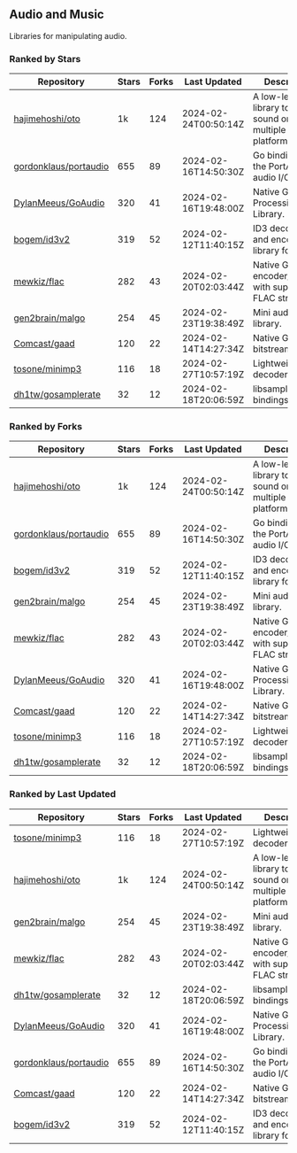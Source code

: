 ## Audio and Music

Libraries for manipulating audio.

### Ranked by Stars

| Repository | Stars | Forks | Last Updated | Description | 
|------------|-------|-------|--------------|-------------|
| [hajimehoshi/oto](https://github.com/hajimehoshi/oto) | 1k | 124 | 2024-02-24T00:50:14Z |  A low-level library to play sound on multiple platforms. |
| [gordonklaus/portaudio](https://github.com/gordonklaus/portaudio) | 655 | 89 | 2024-02-16T14:50:30Z |  Go bindings for the PortAudio audio I/O library. |
| [DylanMeeus/GoAudio](https://github.com/DylanMeeus/GoAudio) | 320 | 41 | 2024-02-16T19:48:00Z |  Native Go Audio Processing Library. |
| [bogem/id3v2](https://github.com/bogem/id3v2) | 319 | 52 | 2024-02-12T11:40:15Z |  ID3 decoding and encoding library for Go. |
| [mewkiz/flac](https://github.com/mewkiz/flac) | 282 | 43 | 2024-02-20T02:03:44Z |  Native Go FLAC encoder/decoder with support for FLAC streams. |
| [gen2brain/malgo](https://github.com/gen2brain/malgo) | 254 | 45 | 2024-02-23T19:38:49Z |  Mini audio library. |
| [Comcast/gaad](https://github.com/Comcast/gaad) | 120 | 22 | 2024-02-14T14:27:34Z |  Native Go AAC bitstream parser. |
| [tosone/minimp3](https://github.com/tosone/minimp3) | 116 | 18 | 2024-02-27T10:57:19Z |  Lightweight MP3 decoder library. |
| [dh1tw/gosamplerate](https://github.com/dh1tw/gosamplerate) | 32 | 12 | 2024-02-18T20:06:59Z |  libsamplerate bindings for go. |

### Ranked by Forks

| Repository | Stars | Forks | Last Updated | Description | 
|------------|-------|-------|--------------|-------------|
| [hajimehoshi/oto](https://github.com/hajimehoshi/oto) | 1k | 124 | 2024-02-24T00:50:14Z |  A low-level library to play sound on multiple platforms. |
| [gordonklaus/portaudio](https://github.com/gordonklaus/portaudio) | 655 | 89 | 2024-02-16T14:50:30Z |  Go bindings for the PortAudio audio I/O library. |
| [bogem/id3v2](https://github.com/bogem/id3v2) | 319 | 52 | 2024-02-12T11:40:15Z |  ID3 decoding and encoding library for Go. |
| [gen2brain/malgo](https://github.com/gen2brain/malgo) | 254 | 45 | 2024-02-23T19:38:49Z |  Mini audio library. |
| [mewkiz/flac](https://github.com/mewkiz/flac) | 282 | 43 | 2024-02-20T02:03:44Z |  Native Go FLAC encoder/decoder with support for FLAC streams. |
| [DylanMeeus/GoAudio](https://github.com/DylanMeeus/GoAudio) | 320 | 41 | 2024-02-16T19:48:00Z |  Native Go Audio Processing Library. |
| [Comcast/gaad](https://github.com/Comcast/gaad) | 120 | 22 | 2024-02-14T14:27:34Z |  Native Go AAC bitstream parser. |
| [tosone/minimp3](https://github.com/tosone/minimp3) | 116 | 18 | 2024-02-27T10:57:19Z |  Lightweight MP3 decoder library. |
| [dh1tw/gosamplerate](https://github.com/dh1tw/gosamplerate) | 32 | 12 | 2024-02-18T20:06:59Z |  libsamplerate bindings for go. |

### Ranked by Last Updated

| Repository | Stars | Forks | Last Updated | Description | 
|------------|-------|-------|--------------|-------------|
| [tosone/minimp3](https://github.com/tosone/minimp3) | 116 | 18 | 2024-02-27T10:57:19Z |  Lightweight MP3 decoder library. |
| [hajimehoshi/oto](https://github.com/hajimehoshi/oto) | 1k | 124 | 2024-02-24T00:50:14Z |  A low-level library to play sound on multiple platforms. |
| [gen2brain/malgo](https://github.com/gen2brain/malgo) | 254 | 45 | 2024-02-23T19:38:49Z |  Mini audio library. |
| [mewkiz/flac](https://github.com/mewkiz/flac) | 282 | 43 | 2024-02-20T02:03:44Z |  Native Go FLAC encoder/decoder with support for FLAC streams. |
| [dh1tw/gosamplerate](https://github.com/dh1tw/gosamplerate) | 32 | 12 | 2024-02-18T20:06:59Z |  libsamplerate bindings for go. |
| [DylanMeeus/GoAudio](https://github.com/DylanMeeus/GoAudio) | 320 | 41 | 2024-02-16T19:48:00Z |  Native Go Audio Processing Library. |
| [gordonklaus/portaudio](https://github.com/gordonklaus/portaudio) | 655 | 89 | 2024-02-16T14:50:30Z |  Go bindings for the PortAudio audio I/O library. |
| [Comcast/gaad](https://github.com/Comcast/gaad) | 120 | 22 | 2024-02-14T14:27:34Z |  Native Go AAC bitstream parser. |
| [bogem/id3v2](https://github.com/bogem/id3v2) | 319 | 52 | 2024-02-12T11:40:15Z |  ID3 decoding and encoding library for Go. |

